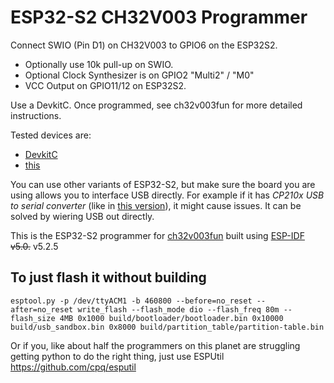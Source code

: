 # ESP32-S2 CH32V003 Programmer

Connect SWIO (Pin D1) on CH32V003 to GPIO6 on the ESP32S2.
 * Optionally use 10k pull-up on SWIO.
 * Optional Clock Synthesizer is on GPIO2 "Multi2" / "M0"
 * VCC Output on GPIO11/12 on ESP32S2.



Use a DevkitC. Once programmed, see ch32v003fun for more detailed instructions.

Tested devices are: 
* [DevkitC](https://www.digikey.com/en/products/detail/espressif-systems/ESP32-S2-DEVKITC-1-N8R2/16688755) 
* [this](https://github.com/cnlohr/cnhardware/tree/master/esp32s2-funprog)

You can use other variants of ESP32-S2, but make sure the board you are using allows you to interface USB directly. For example if it has *CP210x USB to serial converter* (like in [this version](https://www.adafruit.com/product/4693)), it might cause issues. It can be solved by wiering USB out directly.

This is the ESP32-S2 programmer for [ch32v003fun](https://github.com/cnlohr/ch32v003fun) built using [ESP-IDF](https://github.com/espressif/esp-idf.git) ~~v5.0.~~ v5.2.5


## To just flash it without building

```
esptool.py -p /dev/ttyACM1 -b 460800 --before=no_reset --after=no_reset write_flash --flash_mode dio --flash_freq 80m --flash_size 4MB 0x1000 build/bootloader/bootloader.bin 0x10000 build/usb_sandbox.bin 0x8000 build/partition_table/partition-table.bin
```
Or if you, like about half the programmers on this planet are struggling getting python to do the right thing, just use ESPUtil https://github.com/cpq/esputil


